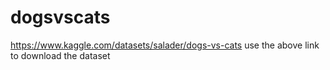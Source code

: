 # dogsvscats
https://www.kaggle.com/datasets/salader/dogs-vs-cats 
use the above link to download the dataset 
